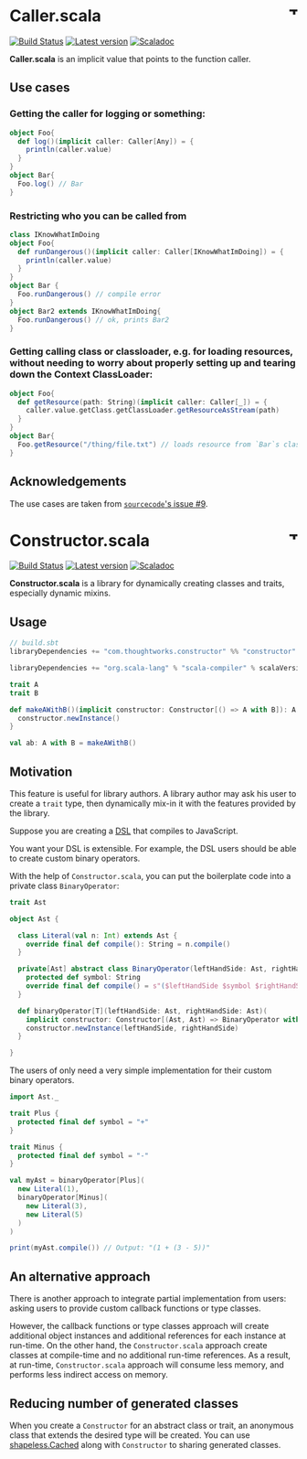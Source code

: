 # Caller.scala <a href="http://thoughtworks.com/"><img align="right" src="https://www.thoughtworks.com/imgs/tw-logo.png" title="ThoughtWorks" height="15"/></a>

[![Build Status](https://travis-ci.org/ThoughtWorksInc/Caller.scala.svg?branch=master)](https://travis-ci.org/ThoughtWorksInc/Caller.scala)
[![Latest version](https://index.scala-lang.org/thoughtworksinc/caller.scala/caller/latest.svg)](https://index.scala-lang.org/thoughtworksinc/caller.scala/caller)
[![Scaladoc](https://javadoc.io/badge/com.thoughtworks.caller/caller_2.12.svg?label=scaladoc)](https://javadoc.io/page/com.thoughtworks.caller/caller_2.12/latest/com/thoughtworks/index.html)

**Caller.scala** is an implicit value that points to the function caller.

## Use cases

### Getting the caller for logging or something:
``` scala
object Foo{
  def log()(implicit caller: Caller[Any]) = {
    println(caller.value)
  }
}
object Bar{
  Foo.log() // Bar
}
```
### Restricting who you can be called from

``` scala
class IKnowWhatImDoing
object Foo{
  def runDangerous()(implicit caller: Caller[IKnowWhatImDoing]) = {
    println(caller.value)
  }
}
object Bar {
  Foo.runDangerous() // compile error
}
object Bar2 extends IKnowWhatImDoing{
  Foo.runDangerous() // ok, prints Bar2
}
```

### Getting calling class or classloader, e.g. for loading resources, without needing to worry about properly setting up and tearing down the Context ClassLoader:

``` scala
object Foo{
  def getResource(path: String)(implicit caller: Caller[_]) = {
    caller.value.getClass.getClassLoader.getResourceAsStream(path)
  }
}
object Bar{
  Foo.getResource("/thing/file.txt") // loads resource from `Bar`s classloader, always
}
```

## Acknowledgements

The use cases are taken from [`sourcecode`'s issue #9](https://github.com/lihaoyi/sourcecode/issues/9).

# Constructor.scala <a href="http://thoughtworks.com/"><img align="right" src="https://www.thoughtworks.com/imgs/tw-logo.png" title="ThoughtWorks" height="15"/></a>

[![Build Status](https://travis-ci.org/ThoughtWorksInc/Constructor.scala.svg?branch=master)](https://travis-ci.org/ThoughtWorksInc/Constructor.scala)
[![Latest version](https://index.scala-lang.org/thoughtworksinc/constructor.scala/constructor/latest.svg)](https://index.scala-lang.org/thoughtworksinc/constructor.scala/constructor)
[![Scaladoc](https://javadoc.io/badge/com.thoughtworks.constructor/constructor_2.12.svg?label=scaladoc)](https://javadoc.io/page/com.thoughtworks.constructor/constructor_2.12/latest/com/thoughtworks/index.html)


**Constructor.scala** is a library for dynamically creating classes and traits, especially dynamic mixins.

## Usage

``` sbt
// build.sbt
libraryDependencies += "com.thoughtworks.constructor" %% "constructor" % "latest.release"

libraryDependencies += "org.scala-lang" % "scala-compiler" % scalaVersion.value % Provided
```

``` scala
trait A
trait B

def makeAWithB()(implicit constructor: Constructor[() => A with B]): A with B = {
  constructor.newInstance()
}

val ab: A with B = makeAWithB()
```

## Motivation

This feature is useful for library authors.
A library author may ask his user to create a `trait` type, then dynamically mix-in it with the features provided by the library.

Suppose you are creating a [DSL](https://martinfowler.com/bliki/DomainSpecificLanguage.html) that compiles to JavaScript.

You want your DSL is extensible.
For example, the DSL users should be able to create custom binary operators.

With the help of `Constructor.scala`, you can put the boilerplate code into a private class `BinaryOperator`:

``` scala
trait Ast

object Ast {

  class Literal(val n: Int) extends Ast {
    override final def compile(): String = n.compile()
  }

  private[Ast] abstract class BinaryOperator(leftHandSide: Ast, rightHandSide: Ast) extends Ast {
    protected def symbol: String
    override final def compile() = s"($leftHandSide $symbol $rightHandSide)"
  }

  def binaryOperator[T](leftHandSide: Ast, rightHandSide: Ast)(
    implicit constructor: Constructor[(Ast, Ast) => BinaryOperator with T]): BinaryOperator with T = {
    constructor.newInstance(leftHandSide, rightHandSide)
  }

}
```

The users of only need a very simple implementation for their custom binary operators.

``` scala
import Ast._

trait Plus {
  protected final def symbol = "+"
}

trait Minus {
  protected final def symbol = "-"
}

val myAst = binaryOperator[Plus](
  new Literal(1),
  binaryOperator[Minus](
    new Literal(3),
    new Literal(5)
  )
)

print(myAst.compile()) // Output: "(1 + (3 - 5))"
```

## An alternative approach

There is another approach to integrate partial implementation from users: asking users to provide custom callback functions or type classes.

However, the callback functions or type classes approach will create additional object instances and additional references for each instance at run-time.
On the other hand, the `Constructor.scala` approach create classes at compile-time and no additional run-time references.
As a result, at run-time, `Constructor.scala` approach will consume less memory, and performs less indirect access on memory.

## Reducing number of generated classes

When you create a `Constructor` for an abstract class or trait, an anonymous class that extends the desired type will be created. You can use [shapeless.Cached](https://static.javadoc.io/com.chuusai/shapeless_2.12/2.3.2/shapeless/Cached.html) along with `Constructor` to sharing generated classes.
